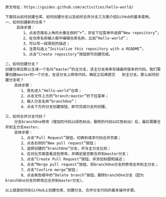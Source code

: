     原文地址：https://guides.github.com/activities/hello-world/

    下面将从如何创建仓库、如何创建分支以及如何合并分支三方面介绍GitHub的基本使用。
    一、如何创建新的仓库？
         具体步骤：
            1、点击页面右上角的头像左侧的“+”，并在下拉菜单中选择“New repository”;
            2、在仓库名称输入框中编辑仓库名称，比如“Hello-world”；
            3、可以写一段简短的描述；
            4、注意勾选上“Initialize this repository with a README”;
            5、点击“Create repository”按钮即可创建完成。
  
    二、如何创建分支？
    创建仓库后默认生成一个名叫“master”的主分支，该主分支用来存储最终版本的代码。我们需要创建master的一个分支，在该分支上修改代码，确定之后再提交   到主分支。那么如何创建分支呢？
        具体步骤：
           1、首先进入“Hello-world”仓库；
           2、点击文件上方的“branch:master”的下拉菜单；
           3、输入分支名称“branchOne”；
           4、点击下方的分支创建按钮，即可完成分支的创建。
        
    三、如何合并分支代码？
        分支branchOne修改（增加的代码以绿色标出，删除的代码以红色标出）后，最后需要合并到主分支master。
        具体步骤：
           1、点击“Pull Request”按钮，切换到请求代码合并页面；
           2、点击右侧的“New pull request”按钮；
           3、选择创建的“branchOne”分支，并与主分支比较；
           4、在对比页面查看这些修改，并确定是否都合并到master分支；
           5、点击“Create Pull Request”按钮，并添加标题和描述；
           6、点击“Merge pull request”按钮，将branchOne分支的修改合并到主分支；
           7、点击“Confirm merge”按钮；
           8、点击紫色框中的“Delete branch”按钮，删除branchOne分支（因为branchOne分支的修改已合并到master分支）。
    
    以上就是如何在GitHub上创建仓库、创建分支、合并分支代码的基本操作步骤。
        
      
  
  
